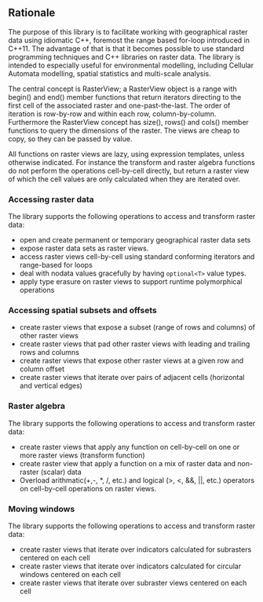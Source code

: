## Rationale
The purpose of this library is to facilitate working with geographical raster data using idiomatic C++, foremost the range based for-loop introduced in C++11. The advantage of that is that it becomes possible to use standard programming techniques and C++ libraries on raster data. The library is intended to especially useful for environmental modelling, including Cellular Automata modelling, spatial statistics and multi-scale analysis.

The central concept is RasterView; a RasterView object is a range with begin() and end() member functions that return iterators directing to the first cell of the associated raster and one-past-the-last. The order of iteration is row-by-row and within each row, column-by-column. Furthermore the RasterView concept has size(), rows() and cols() member functions to query the dimensions of the raster. The views are cheap to copy, so they can be passed by value.

All functions on raster views are lazy, using expression templates, unless otherwise indicated. For instance the transform and raster algebra functions do not perform the operations cell-by-cell directly, but return a raster view of which the cell values are only calculated when they are iterated over. 

### Accessing raster data
The library supports the following operations to access and transform raster data:

- open and create permanent or temporary geographical raster data sets
- expose raster data sets as raster views.
- access raster views cell-by-cell using standard conforming iterators and range-based for loops
- deal with nodata values gracefully by having `optional<T>` value types.
- apply type erasure on raster views to support runtime polymorphical operations


### Accessing spatial subsets and offsets
- create raster views that expose a subset (range of rows and columns) of other raster views
- create raster views that pad other raster views with leading and trailing rows and columns
- create raster views that expose other raster views at a given row and column offset
- create raster views that iterate over pairs of adjacent cells (horizontal and vertical edges)

### Raster algebra
The library supports the following operations to access and transform raster data:
- create raster views that apply any function on cell-by-cell on one or more raster views (transform function)
- create raster view that apply a function on a mix of raster data and non-raster (scalar) data
- Overload arithmatic(+,-, *, /, etc.) and logical (>, <, &&, ||, etc.) operators on  cell-by-cell operations on raster views.

### Moving windows
The library supports the following operations to access and transform raster data:
- create raster views that iterate over indicators calculated for subrasters centered on each cell
- create raster views that iterate over indicators calculated for circular windows centered on each cell
- create raster views that iterate over subraster views centered on each cell
